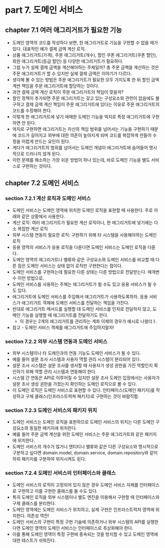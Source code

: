 # part 7. 도메인 서비스

## chapter 7.1 여러 애그리거트가 필요한 기능

* 도메인 영역의 코드를 작성하다 보면, 한 애그리거트로 기능을 구현할 수 없을 때가 있다. 대표적인 예가 결제 금액 계산 로직.
* 상품 애그리거트(가격), 주문 애그리거트(개수), 할인 쿠폰 애그리거트(쿠폰 할인), 회원 애그리거트(등급 할인) 등 다양한 애그리거트가 필요하다.
* 그럼 누가 실제 결제 금액을 계산해야하는 주체일까? 총 주문 금액을 계산하는 것은 주문 애그리거트가 할 수 있지만 실제 결제 금액은 이야기가 다르다.
* 생각해 볼 수 있는 방법은 주문 애그리거트가 필요한 모두 가지도록 한 뒤 할인 금액 계싼 책임을 주문 애그리거트에 할당하는 것이다.
* 과연 결제 금액 계산 로직이 주문 애그리거트의 책임이 맞을까?
* 할인 정책이 추가되면 주문 애그리거트는 갖고 있는 구성요소와 관련이 없음에도 불구하고 결제 금액 계산 책임이 주문 애그리거트에 있다는 이유로 주문 애그리거트의 코드를 수정해야 한다.
* 이렇게 한 애그리거트에 넣기 애매한 도메인 기능을 억지로 특정 애그리거트에 구현하면 안 된다.
* 억지로 구현하면 애그리거트는 자신의 책임 범위를 넘어서는 기능을 구현하기 때문에 코드가 길어지고 외부에 대한 의존이 높아지게 되며 코드를 복잡하게 만들어 수정을 어렵게 만드는 요인이 된다.
* 게다가 애그리거트의 범위를 넘어서는 도메인 개념이 애그리거트에 숨어들어 명시적으로 드러나지 않게 된다.
* 이런 문제를 해소하는 가장 쉬운 방법이 하나 있는데, 바로 도메인 기능을 별도 서비스로 구현하는 것이다.


## chapter 7.2 도메인 서비스

### section 7.2.1 계산 로직과 도메인 서비스

* 도메인 서비스는 도메인 영역에 위치한 도메인 로직을 표현할 때 사용한다. 주로 아래와 같은 상황에서 사용한다.
* 계산 로직: 여러 애그리거트가 필요한 계산 로직이나, 한 애그리거트에 넣기에는 다소 복잡한 계산 로직
* 외부 시스템 연동이 필요한 로직: 구현하기 위해 타 시스템을 사용해야하는 도메인 로직
* 응용 영역의 서비스가 응용 로직을 다룬다면 도메인 서비스는 도메인 로직을 다룬다.
* 도메인 영역의 애그리거트나 밸류와 같은 구성요소와 도메인 서비스를 비교할 때 다른 점은 도메인 서비스는 상태 없이 로직만 구현한다는 점이다.
* 도메인 서비스를 구현하는데 필요한 다른 상태는 다른 방법으로 전달받는다. 매개변수 이런 방법으로.
* 도메인 서비스를 사용하는 주체는 애그리거트가 될 수도 있고 응용 서비스가 될 수도 있다.
* 애그리거트에 도메인 서비스를 주입해서 애그리거트가 사용하도록하자. 응용 서비스가 애그리거트 객체에 도메인 서비스를 전달하는 책임을 가진다.
* 반대로 애그리거트 메서드를 실행할 대 도메인 서비스를 인자로 전달하지 않고, 도메인 기능을 실행할 때 애그리거트를 전달하기도 한다.
  * 이 경우는 2개의 애그리거트를 관리하는 계좌 이체의 경우가 예시로 나왔더ㅏ.
* 참고 - 도메인 서비스 객체를 애그리거트에 주입하지말자!

### section 7.2.2 외부 시스템 연동과 도메인 서비스

* 외부 시스템이나 타 도메인과의 연동 기능도 도메인 서비스가 될 수 있다.
* 예를 들어 설문 조사 시스템과 사용자 역할 관리 시스템이 분리되어 있다.
* 설문 조사 시스템은 설문 조사를 생서할 때 사용자가 생성 권한을 가진 역할인지 확인하기 위해 역할 관리 시스템과 연동해야 한다.
* 시스템 간 연동은 API로 이루어질 수 있지만 설문 조사 도메인 입장에서는 사용자가 설문 조사 생성 권한을 가졌는지 확인하는 도메인 로직으로 볼 수 있다.
* 이 도메인 로직은 도메인 서비스로 표현할 수 있다. 인터페이스(도메인 패키지)를 작성하고 구체 클래스(인프라스트럭쳐 패키지)로 구현하는 것이 바람직함.

### section 7.2.3 도메인 서비스의 패키지 위치

* 도메인 서비스는 도메인 로직을 표현하므로 도메인 서비스의 위치는 다른 도메인 구성요소와 동일한 패키지에 위치한다.
* 예를 들어 주문 금액 계산을 위한 도메인 서비스는 주문 애그리거트와 같은 패키지에 위치한다.
* 도메인 서비스의 개수가 많거나 엔티티나 밸류와 같은 다른 구성요소와 명시적으로 구분하고 싶다면 domain.model, domain.service, domain.repository와 같이 하위 패키지를 구분하여 위치시켜도 된다.

### section 7.2.4 도메인 서비스의 인터페이스와 클래스

* 도메인 서비스의 로직이 고정되어 있지 않은 경우 도메인 서비스 자체를 인터페이스로 구현하고 이를 구현한 클래스를 둘 수도 있다.
* 특히 도메인 로직을 외부 시스템이나 별도 엔진을 이용해서 구현할 때 인터페이스와 구체 클래스를 분리한다.
* 도메인 영역에는 도메인 서비스가 위치하고, 실제 구현은 인프라스트럭처 영역에 위치한다. 의존성 역전!
* 도메인 서비스의 구현이 특정 구현 기술에 의존하거나 외부 시스템의 API를 실행한다면 도메인 영역의 도메인 서비스는 인터페이스로 추상화해야 한다.
* 이를 통해 도메인 영역이 특정 구현에 종속되는 것을 방지할 수 있고 도메인 영역에 대한 테스트가 쉬워진다.
